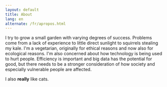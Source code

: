 ```yaml
---
layout: default
title: About
lang: en
alternate: /fr/apropos.html
---
```

I try to grow a small garden with varying degrees of success. Problems come from a lack of experience to little direct sunlight to squirrels stealing my kale. I'm a vegetarian, originally for ethical reasons and now also for ecological reasons. I'm also concerned about how technology is being used to hurt people. Efficiency is important and big data has the potential for good, but there needs to be a stronger consideration of how society and especially vulnerable people are affected.

I also **really** like cats.
